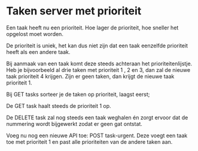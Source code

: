 # Taken server met prioriteit

Een taak heeft nu een prioriteit. Hoe lager de prioriteit, hoe sneller het opgelost moet worden.

De prioriteit is uniek, het kan dus niet zijn dat een taak eenzelfde prioriteit heeft als een andere taak.

Bij aanmaak van een taak komt deze steeds achteraan het prioriteitenlijstje. Heb je bijvoorbeeld al drie taken met prioriteit 1 , 2 en 3, dan zal de nieuwe taak prioriteit 4 krijgen. Zijn er geen taken, dan krijgt de nieuwe taak prioriteit 1.

Bij GET tasks sorteer je de taken op prioriteit, laagst eerst;

De GET task haalt steeds de prioriteit 1 op.

De DELETE task zal nog steeds een taak weghalen én zorgt ervoor dat de nummering wordt bijgewerkt zodat er geen gat ontstat.

Voeg nu nog een nieuwe API toe: POST task-urgent. Deze voegt een taak toe met prioriteit 1 en past alle prioriteiten van de andere taken aan.
